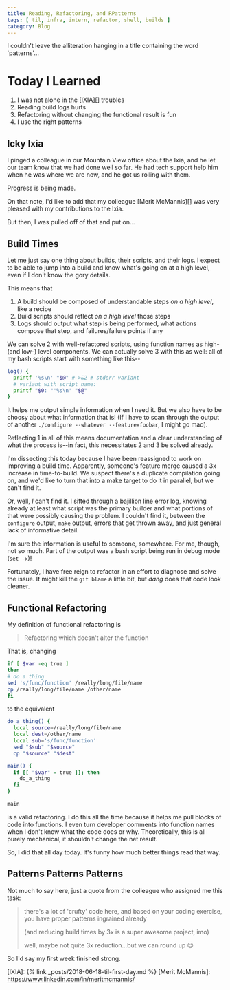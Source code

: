 ```yaml
---
title: Reading, Refactoring, and RPatterns
tags: [ til, infra, intern, refactor, shell, builds ]
category: Blog
---
```


I couldn't leave the alliteration hanging in a title containing the word
'patterns'...

# Today I Learned

1. I was not alone in the [IXIA][] troubles
2. Reading build logs hurts
3. Refactoring without changing the functional result is fun
4. I use the right patterns

## Icky Ixia

I pinged a colleague in our Mountain View office about the Ixia, and he let our
team know that we had done well so far. He had tech support help him when he was
where we are now, and he got us rolling with them.

Progress is being made.

On that note, I'd like to add that my colleague [Merit McMannis][] was very
pleased with my contributions to the Ixia.

But then, I was pulled off of that and put on...

## Build Times

Let me just say one thing about builds, their scripts, and their logs. I expect
to be able to jump into a build and know what's going on at a high level,
even if I don't know the gory details.

This means that

1. A build should be composed of understandable steps *on a high level*, like a
recipe
2. Build scripts should reflect *on a high level* those steps
3. Logs should output what step is being performed, what actions compose that
step, and failures/failure points if any

We can solve 2 with well-refactored scripts, using function names as high- (and
low-) level components. We can actually solve 3 with this as well: all of my
bash scripts start with something like this--

```bash
log() {
  printf '%s\n' "$@" # >&2 # stderr variant
  # variant with script name:
  printf "$0: "'%s\n' "$@"
}
```

It helps me output simple information when I need it. But we also have to be
choosy about what information that is! (If I have to scan through the output of
another `./configure --whatever --feature=foobar`, I might go mad).

Reflecting 1 in all of this means documentation and a clear understanding of
what the process is--in fact, this necessitates 2 and 3 be solved already.

I'm dissecting this today because I have been reassigned to work on improving a
build time. Apparently, someone's feature merge caused a 3x increase in
time-to-build. We suspect there's a duplicate compilation going on, and we'd
like to turn that into a make target to do it in parallel, but we can't find it.

Or, well, *I* can't find it. I sifted through a bajillion line error log,
knowing already at least what script was the primary builder and what portions
of that were possibly causing the problem. I couldn't find it, between the
`configure` output, `make` output, errors that get thrown away, and just general
lack of informative detail.

I'm sure the information is useful to someone, somewhere. For me, though, not so
much. Part of the output was a bash script being run in debug mode (`set -x`)!

Fortunately, I have free reign to refactor in an effort to diagnose and solve
the issue. It might kill the `git blame` a little bit, but *dang* does that code
look cleaner.

## Functional Refactoring

My definition of functional refactoring is

> Refactoring which doesn't alter the function

That is, changing

```bash
if [ $var -eq true ]
then
# do a thing
sed 's/func/function' /really/long/file/name
cp /really/long/file/name /other/name
fi

```

to the equivalent

```bash
do_a_thing() {
  local source=/really/long/file/name
  local dest=/other/name
  local sub='s/func/function'
  sed "$sub" "$source"
  cp "$source" "$dest"

main() {
  if [[ "$var" = true ]]; then
    do_a_thing
  fi
}

main
```

is a valid refactoring. I do this all the time because it helps me pull blocks
of code into functions. I even turn developer comments into function names when
I don't know what the code does or why. Theoretically, this is all purely
mechanical, it shouldn't change the net result.

So, I did that all day today. It's funny how much better things read that way.

## Patterns Patterns Patterns

Not much to say here, just a quote from the colleague who assigned me this task:

> there's a lot of 'crufty' code here, and based on your coding exercise, you
> have proper patterns ingrained already
>
> (and reducing build times by 3x is a super awesome project, imo)
>
> well, maybe not quite 3x reduction...but we can round up :wink:

So I'd say my first week finished strong.

[IXIA]: {% link _posts/2018-06-18-til-first-day.md %}
[Merit McMannis]: https://www.linkedin.com/in/meritmcmannis/
